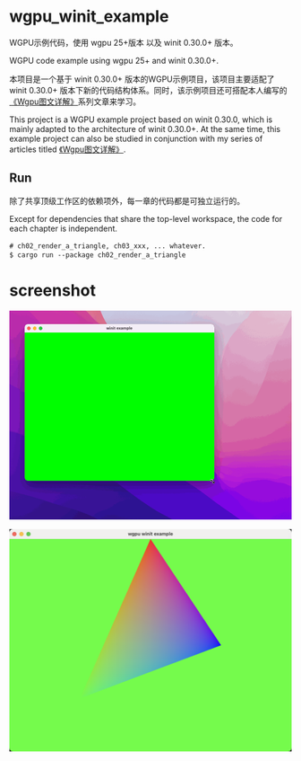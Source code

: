 # wgpu_winit_example

WGPU示例代码，使用 wgpu 25+版本 以及 winit 0.30.0+ 版本。

WGPU code example using wgpu 25+ and winit 0.30.0+.

本项目是一个基于 winit 0.30.0+ 版本的WGPU示例项目，该项目主要适配了 winit 0.30.0+ 版本下新的代码结构体系。同时，该示例项目还可搭配本人编写的[《Wgpu图文详解》](https://zhen.wang/article/Wgpu-%E5%9B%BE%E6%96%87%E8%AF%A6%E8%A7%A3%EF%BC%8801%EF%BC%89%E7%AA%97%E5%8F%A3%E4%B8%8E%E5%9F%BA%E6%9C%AC%E6%B8%B2%E6%9F%93/)系列文章来学习。

This project is a WGPU example project based on winit 0.30.0, which is mainly adapted to the architecture of
winit 0.30.0+. At the same time, this example project can also be studied in conjunction with my series of articles titled [《Wgpu图文详解》](https://zhen.wang/article/Wgpu-%E5%9B%BE%E6%96%87%E8%AF%A6%E8%A7%A3%EF%BC%8801%EF%BC%89%E7%AA%97%E5%8F%A3%E4%B8%8E%E5%9F%BA%E6%9C%AC%E6%B8%B2%E6%9F%93/).

## Run

除了共享顶级工作区的依赖项外，每一章的代码都是可独立运行的。

Except for dependencies that share the top-level workspace, the code for each chapter is independent.

```shell
# ch02_render_a_triangle, ch03_xxx, ... whatever.
$ cargo run --package ch02_render_a_triangle
```

# screenshot

![](_doc_assets/example1.gif)

![](_doc_assets/example2.png)
